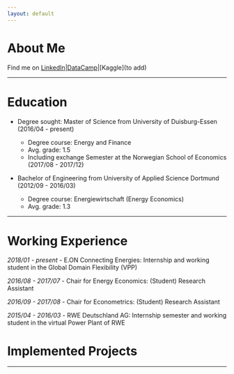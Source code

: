 ```yaml
---
layout: default
---
```


# About Me
Find me on 
[LinkedIn](https://www.linkedin.com/in/lennart-wittchen-862674129/)|[DataCamp](https://www.datacamp.com/profile/lennartwittchen-fcf614a6-5fa1-4734-94de-73e0a480e7f8)|[Kaggle](to add)

* * * 

# Education

- Degree sought: Master of Science from University of Duisburg-Essen (2016/04 - present) 
  - Degree course: Energy and Finance
  - Avg. grade: 1.5
  - Including exchange Semester at the Norwegian School of Economics (2017/08 - 2017/12)


- Bachelor of Engineering from University of Applied Science Dortmund (2012/09 - 2016/03)
  - Degree course: Energiewirtschaft (Energy Economics)
  - Avg. grade: 1.3

* * *

# Working Experience

_2018/01 - present_ - E.ON Connecting Energies: Internship and working student in the Global Domain Flexibility (VPP)

_2016/08 - 2017/07_ - Chair for Energy Economics: (Student) Research Assistant 

_2016/09 - 2017/08_ - Chair for Econometrics: (Student) Research Assistant 

_2015/04 - 2016/03_ - RWE Deutschland AG: Internship semester and working student in the virtual Power Plant of RWE

# Implemented Projects

* * *
